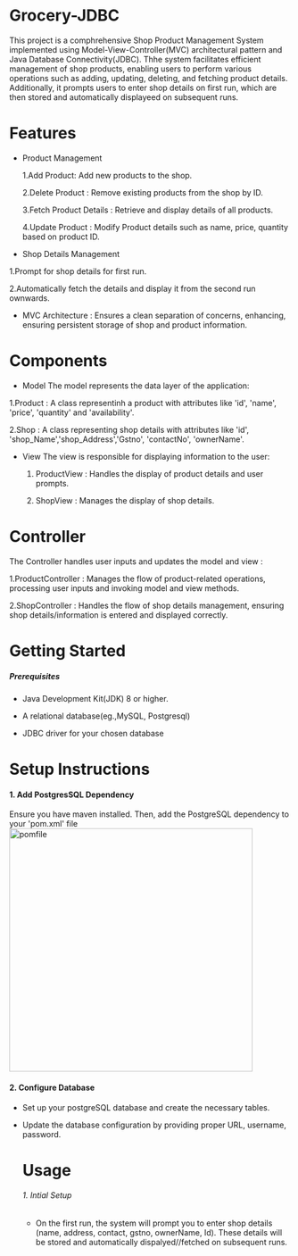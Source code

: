 # Grocery-JDBC
This project is a comphrehensive Shop Product Management System implemented using Model-View-Controller(MVC) architectural pattern and Java Database Connectivity(JDBC).
Thhe system facilitates efficient management of shop products, enabling users to perform various operations such as adding, updating, deleting, and fetching product details. Additionally, it prompts users to enter shop details on first run, which are then stored and automatically displayeed on subsequent runs.

# Features
* Product Management
  
  1.Add Product: Add new products to the shop.
  
  2.Delete Product : Remove existing products from the shop by ID.
  
  3.Fetch Product Details : Retrieve and display details of all products.

  4.Update Product : Modify Product details such as name, price, quantity based on product ID.

* Shop Details Management

1.Prompt for shop details for first run.

2.Automatically fetch the details and display it from the second run ownwards.

* MVC Architecture : Ensures a clean separation of concerns, enhancing, ensuring persistent storage of shop and product information.

# Components

* Model
   The model represents the data layer of the application:
  
1.Product : A class representinh a product with attributes like 'id', 'name', 'price', 'quantity' and 'availability'.

2.Shop : A class representing shop details with attributes like 'id', 'shop_Name','shop_Address','Gstno', 'contactNo', 'ownerName'.

* View
   The view is responsible for displaying information to  the user:

     1. ProductView : Handles the display of product details and user prompts.
 
     2. ShopView : Manages the display of shop details.

# Controller

  The Controller handles user inputs and updates the model and view :

   1.ProductController : Manages the flow of product-related operations, processing user inputs and invoking model and view methods.

   2.ShopController : Handles the flow of shop details management, ensuring shop details/information is entered and displayed correctly.

   # Getting Started 
   ##### Prerequisites
   * Java Development Kit(JDK) 8 or higher.

   * A relational database(eg.,MySQL, Postgresql)

   * JDBC driver for your chosen database

# Setup Instructions 

 #### 1. Add PostgresSQL Dependency
 
 Ensure you have maven installed. Then, add the PostgreSQL dependency to your 'pom.xml' file
 <img width="436" alt="pomfile" src="https://github.com/supriyapandey15/Grocery-JDBC/assets/113895235/10bebdec-15e1-4ce7-aa84-5ca3976555d2">

 #### 2. Configure Database 

* Set up your postgreSQL database and create the necessary tables.

* Update the database configuration by providing proper URL, username, password.

  # Usage

  ###### 1. Intial Setup

  * On the first run, the system will prompt you to enter shop details (name, address, contact, gstno, ownerName, Id). These details will be stored and automatically 
    dispalyed//fetched on subsequent runs.


     

